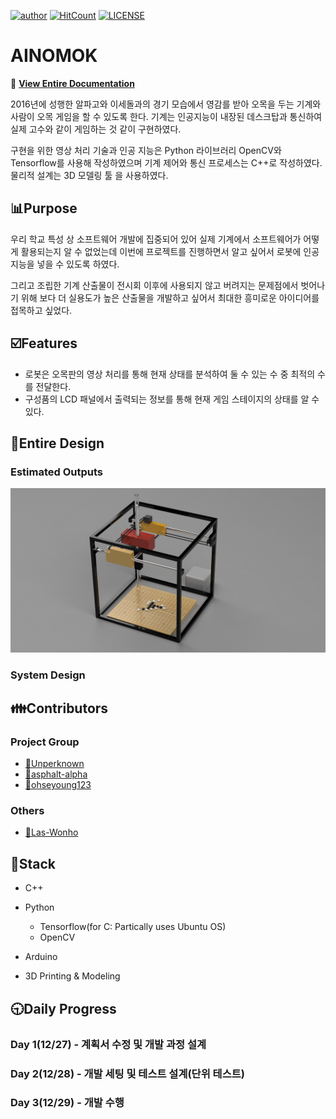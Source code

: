 [![author](https://img.shields.io/badge/author-Unperknown-lightgrey.svg)](https://github.com/Unperknown)
[![HitCount](http://hits.dwyl.io/Unperknown/AINOMOK.svg)](http://hits.dwyl.io/Unperknown/AINOMOK)
[![LICENSE](https://img.shields.io/dub/l/vibe-d.svg?style=flat-square)](https://github.com/Unperknown/AINOMOK/blob/master/LICENSE)
# AINOMOK

📜
**[View Entire Documentation](https://github.com/Unperknown/AINOMOK/blob/master/doc/Plan%20Document.pdf)**

2016년에 성행한 알파고와 이세돌과의 경기 모습에서 영감를 받아 오목을 두는 기계와 사람이 오목 게임을 할 수 있도록 한다. 기계는 인공지능이 내장된 데스크탑과 통신하여 실제 고수와 같이 게임하는 것 같이 구현하였다.

구현을 위한 영상 처리 기술과 인공 지능은 Python 라이브러리 OpenCV와 Tensorflow를 사용해 작성하였으며 기계 제어와 통신 프로세스는 C++로 작성하였다. 물리적 설계는 3D 모델링 툴 을 사용하였다. 

## 📊Purpose

우리 학교 특성 상 소프트웨어 개발에 집중되어 있어 실제 기계에서 소프트웨어가 어떻게 활용되는지 알 수 없었는데 이번에 프로젝트를 진행하면서 알고 싶어서 로봇에 인공지능을 넣을 수 있도록 하였다.

그리고 조립한 기계 산출물이 전시회 이후에 사용되지 않고 버려지는 문제점에서 벗어나기 위해 보다 더 실용도가 높은 산출물을 개발하고 싶어서 최대한 흥미로운 아이디어를 접목하고 싶었다.

## ☑️Features
- 로봇은 오목판의 영상 처리를 통해 현재 상태를 분석하여
둘 수 있는 수 중 최적의 수를 전달한다.
- 구성품의 LCD 패널에서 출력되는 정보를 통해 현재 게임 스테이지의 상태를
알 수 있다.

## 🔘Entire Design
### Estimated Outputs
![예상 완성본](/Modeling/model.png "모델링 사진")

### System Design

## 👪Contributors

### Project Group
- [🔗Unperknown](https://github.com/Unperknown)
- [🔗asphalt-alpha](https://github.com/asphalt-alpha)
- [🔗ohseyoung123](https://github.com/ohseyoung123)

### Others
- [🔗Las-Wonho](https://github.com/Las-Wonho)

## 🔑Stack

- C++
  
- Python
  - Tensorflow(for C: Partically uses Ubuntu OS)
  - OpenCV

- Arduino

- 3D Printing & Modeling


## 🕤Daily Progress
### Day 1(12/27) - 계획서 수정 및 개발 과정 설계
### Day 2(12/28) - 개발 세팅 및 테스트 설계(단위 테스트)
### Day 3(12/29) - 개발 수행
